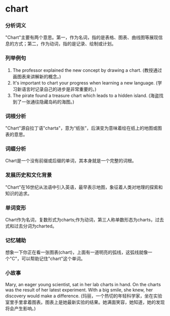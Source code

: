 # chart

### 分析词义

  

"Chart"主要有两个意思。第一，作为名词，指的是表格、图表、曲线图等展现信息的方式；第二，作为动词，指的是记录、绘制或计划。

  

### 列举例句

  

1.  The professor explained the new concept by drawing a chart. (教授通过画图表来讲解新的概念。)
2.  It's important to chart your progress when learning a new language. (学习新语言时记录自己的进步是非常重要的。)
3.  The pirate found a treasure chart which leads to a hidden island. (海盗找到了一张通往隐藏岛屿的海图。)

  

### 词根分析

  

"Chart"源自拉丁语"charta"，意为“纸张”，后演变为意味着绘在纸上的地图或图表的意思。

  

### 词缀分析

  

Chart是一个没有前缀或后缀的单词，其本身就是一个完整的词根。

  

### 发展历史和文化背景

  

"Chart"在16世纪从法语中引入英语，最早表示地图，象征着人类对地理的探索和知识的追求。

  

### 单词变形

  

Chart作为名词，复数形式为charts;作为动词，第三人称单数形态为charts，过去式和过去分词为charted。

  

### 记忆辅助

  

想象一下你正在看一张图表(chart)，上面有一道明亮的弧线，这弧线就像一个"C"，可以帮助记住"chart"这个单词。

  

### 小故事

  

Mary, an eager young scientist, sat in her lab charts in hand. On the charts was the result of her latest experiment. With a big smile, she knew, her discovery would make a difference. (玛丽，一个热切的年轻科学家，坐在实验室里手里拿着图表。图表上是她最新实验的结果。她满面笑容，她知道，她的发现将会产生影响。)
